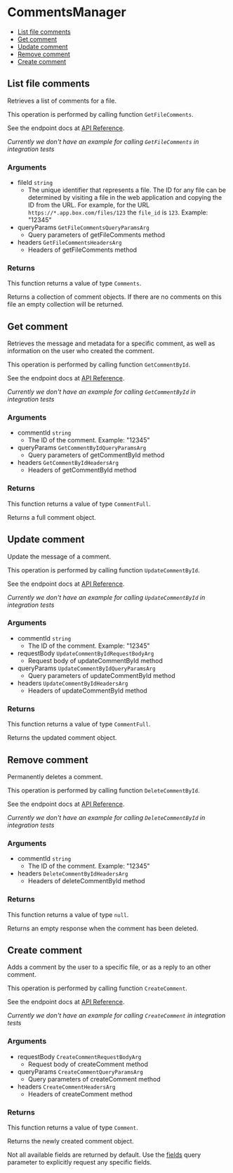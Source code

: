 # CommentsManager


- [List file comments](#list-file-comments)
- [Get comment](#get-comment)
- [Update comment](#update-comment)
- [Remove comment](#remove-comment)
- [Create comment](#create-comment)

## List file comments

Retrieves a list of comments for a file.

This operation is performed by calling function `GetFileComments`.

See the endpoint docs at
[API Reference](https://developer.box.com/reference/get-files-id-comments/).

*Currently we don't have an example for calling `GetFileComments` in integration tests*

### Arguments

- fileId `string`
  - The unique identifier that represents a file.  The ID for any file can be determined by visiting a file in the web application and copying the ID from the URL. For example, for the URL `https://*.app.box.com/files/123` the `file_id` is `123`. Example: "12345"
- queryParams `GetFileCommentsQueryParamsArg`
  - Query parameters of getFileComments method
- headers `GetFileCommentsHeadersArg`
  - Headers of getFileComments method


### Returns

This function returns a value of type `Comments`.

Returns a collection of comment objects. If there are no
comments on this file an empty collection will be returned.


## Get comment

Retrieves the message and metadata for a specific comment, as well
as information on the user who created the comment.

This operation is performed by calling function `GetCommentById`.

See the endpoint docs at
[API Reference](https://developer.box.com/reference/get-comments-id/).

*Currently we don't have an example for calling `GetCommentById` in integration tests*

### Arguments

- commentId `string`
  - The ID of the comment. Example: "12345"
- queryParams `GetCommentByIdQueryParamsArg`
  - Query parameters of getCommentById method
- headers `GetCommentByIdHeadersArg`
  - Headers of getCommentById method


### Returns

This function returns a value of type `CommentFull`.

Returns a full comment object.


## Update comment

Update the message of a comment.

This operation is performed by calling function `UpdateCommentById`.

See the endpoint docs at
[API Reference](https://developer.box.com/reference/put-comments-id/).

*Currently we don't have an example for calling `UpdateCommentById` in integration tests*

### Arguments

- commentId `string`
  - The ID of the comment. Example: "12345"
- requestBody `UpdateCommentByIdRequestBodyArg`
  - Request body of updateCommentById method
- queryParams `UpdateCommentByIdQueryParamsArg`
  - Query parameters of updateCommentById method
- headers `UpdateCommentByIdHeadersArg`
  - Headers of updateCommentById method


### Returns

This function returns a value of type `CommentFull`.

Returns the updated comment object.


## Remove comment

Permanently deletes a comment.

This operation is performed by calling function `DeleteCommentById`.

See the endpoint docs at
[API Reference](https://developer.box.com/reference/delete-comments-id/).

*Currently we don't have an example for calling `DeleteCommentById` in integration tests*

### Arguments

- commentId `string`
  - The ID of the comment. Example: "12345"
- headers `DeleteCommentByIdHeadersArg`
  - Headers of deleteCommentById method


### Returns

This function returns a value of type `null`.

Returns an empty response when the comment has been deleted.


## Create comment

Adds a comment by the user to a specific file, or
as a reply to an other comment.

This operation is performed by calling function `CreateComment`.

See the endpoint docs at
[API Reference](https://developer.box.com/reference/post-comments/).

*Currently we don't have an example for calling `CreateComment` in integration tests*

### Arguments

- requestBody `CreateCommentRequestBodyArg`
  - Request body of createComment method
- queryParams `CreateCommentQueryParamsArg`
  - Query parameters of createComment method
- headers `CreateCommentHeadersArg`
  - Headers of createComment method


### Returns

This function returns a value of type `Comment`.

Returns the newly created comment object.

Not all available fields are returned by default. Use the
[fields](#param-fields) query parameter to explicitly request
any specific fields.



